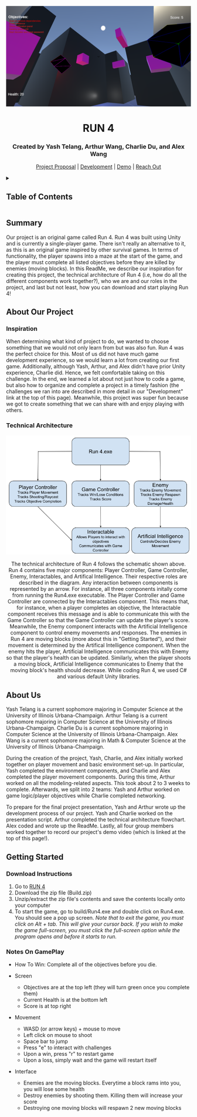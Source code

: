 <div align = "center">
  
  <img src = "images/Run4.png">
  
  <p align = "center">
    <h1>RUN 4</h1>
    <p><h3>Created by Yash Telang, Arthur Wang, Charlie Du, and Alex Wang</h3></p>
  </p>
  
  <p align = "center">
    <a href = "https://docs.google.com/document/d/1IUf3dyW1TnD_ucja0UIhg7Jr_0muf89ayezwk0SF0hw/edit?usp=sharing">Project Proposal</a>
    |
    <a href = "https://docs.google.com/document/d/1tTfg5maTvJ1vPNpdlG3aSTgqO196-tSzHHWcsHte4dg/edit?usp=sharing">Development</a>
    |
    <a href = "https://www.google.com/">Demo</a>
    |
    <a href = "https://docs.google.com/document/d/16Ol95jGr3P_oHxa4LqEG1_2wpmvbBIXkynpoy6MEi_M/edit?usp=sharing">Reach Out</a>
  </p>
</div>

<details>
  <summary><h2>Table of Contents</h2></summary>
  <ol>
    <li><a href = "#summary">Summary</a></li>
    <li>
      <a href = "#about-our-project">About Our Project</a>
      <ul>
        <li><a href = "#inspiration">Inspiration</a></li>
        <li><a href = "#technical-architecture">Technical Architecture</a></li>
      </ul>
    </li>
    <li><a href = "#about-us">About Us</a></li>
    <li>
      <a href = "#getting-started">Getting Started</a>
      <ul>
        <li><a href = "#download-instructions">Download Instructions</a></li>
        <li><a href = "#notes-on-gameplay">Notes On Gameplay</a></li>
      </ul>
    </li>
  </ol>
</details>



<!--- Summary of presentation introduction --->
## Summary
Our project is an original game called Run 4. Run 4 was built using Unity and is currently a single-player game. There isn't really an alternative to it, as this is an original game inspired by other survival games. In terms of functionality, the player spawns into a maze at the start of the game, and the player must complete all listed objectives before they are killed by enemies (moving blocks). In this ReadMe, we describe our inspiration for creating this project, the technical architecture of Run 4 (i.e, how do all the different components work together?), who we are and our roles in the project, and last but not least, how you can download and start playing Run 4!


<!--- Technical architecture of project --->
## About Our Project
### Inspiration
When determining what kind of project to do, we wanted to choose something that we would not only learn from but was also fun. Run 4 was the perfect choice for this. Most of us did not have much game development experience, so we would learn a lot from creating our first game. Additionally, although Yash, Arthur, and Alex didn't have prior Unity experience, Charlie did. Hence, we felt comfortable taking on this challenge. In the end, we learned a lot about not just how to code a game, but also how to organize and complete a project in a timely fashion (the challenges we ran into are described in more detail in our "Development" link at the top of this page). Meanwhile, this project was super fun because we got to create something that we can share with and enjoy playing with others.

### Technical Architecture
<div align = "center"> 
  <img src = "images/diagram.png">
</div>
<p align = "center">
The technical architecture of Run 4 follows the schematic shown above. Run 4 contains five major components: Player Controller, Game Controller, Enemy, Interactables, and Artifical Intelligence. Their respective roles are described in the diagram. Any interaction between components is represented by an arrow. For instance, all three components initally come from running the Run4.exe executable. The Player Controller and Game Controller are connected by the Interactables component. This means that, for instance, when a player completes an objective, the Interactable component receives this message and is able to communicate this with the Game Controller so that the Game Controller can update the player's score. Meanwhile, the Enemy component interacts with the Artificial Intelligence component to control enemy movements and responses. The enemies in Run 4 are moving blocks (more about this in "Getting Started"), and their movement is determined by the Artifical Intelligence component. When the enemy hits the player, Artificial Intelligence communicates this with Enemy so that the player's health can be updated. Similarly, when the player shoots a moving block, Artificial Intelligence communicates to Enemy that the moving block's health should decrease. While coding Run 4, we used C# and various default Unity libraries.
</p>



<!--- Group members and their roles --->
## About Us
Yash Telang is a current sophomore majoring in Computer Science at the University of Illinois Urbana-Champaign.  Arthur Telang is a current sophomore majoring in Computer Science at the University of Illinois Urbana-Champaign. Charlie Du is a current sophomore majoring in Computer Science at the University of Illinois Urbana-Champaign. Alex Wang is a current sophomore majoring in Math & Computer Science at the University of Illinois Urbana-Champaign.

During the creation of the project, Yash, Charlie, and Alex initially worked together on player movement and basic environment set-up. In particular, Yash completed  the environment components, and Charlie and Alex completed the player movement components. During this time, Arthur worked on all the modeling-related aspects. This took about 2 to 3 weeks to complete. Afterwards, we split into 2 teams: Yash and Arthur worked on game logic/player objectives while Charlie completed networking.

To prepare for the final project presentation, Yash and Arthur wrote up the development process of our project. Yash and Charlie worked on the presentation script. Arthur completed the technical architecture flowchart. Alex coded and wrote up the ReadMe. Lastly, all four group members worked together to record our project's demo video (which is linked at the top of this page!).



<!--- Provides reproducible installation and running instructions --->
## Getting Started
### Download Instructions
1. Go to [RUN 4](https://drive.google.com/drive/u/1/folders/13qCTqrXj8mvp2V7zyenpdeTcxGncnVcA)
2. Download the zip file (Build.zip)
3. Unzip/extract the zip file's contents and save the contents locally onto your computer
4. To start the game, go to build/Run4.exe and double click on Run4.exe. You should see a pop up screen. *Note that to exit the game, you must click on Alt + tab. This will give your cursor back. If you wish to make the game full-screen, you must click the full-screen option while the program opens and before it starts to run.*



### Notes On GamePlay
- How To Win: Complete all of the objectives before you die.

- Screen
  - Objectives are at the top left (they will turn green once you complete them)
  - Current Health is at the bottom left
  - Score is at top right

- Movement
  - WASD (or arrow keys) + mouse to move
  - Left click on mouse to shoot
  - Space bar to jump
  - Press "e" to interact with challenges
  - Upon a win, press "r" to restart game
  - Upon a loss, simply wait and the game will restart itself

- Interface
  - Enemies are the moving blocks. Everytime a block rams into you, you will lose some health
  - Destroy enemies by shooting them. Killing them will increase your score
  - Destroying one moving blocks will respawn 2 new moving blocks
